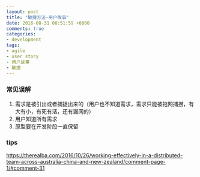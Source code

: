 ```yaml
---
layout: post
title: "敏捷方法-用户故事"
date: 2016-08-31 08:51:59 +0800
comments: true
categories:
- development
tags: 
- agile
- user story
- 用户故事
- 敏捷
---
```


### 常见误解

1. 需求是被引出或者捕捉出来的（用户也不知道需求，需求只能被拖网捕捞，有大有小，有死有活，还有漏网的）
2. 用户知道所有需求
3. 原型要在开发阶段一直保留


### tips

https://therealba.com/2016/10/26/working-effectively-in-a-distributed-team-across-australia-china-and-new-zealand/comment-page-1/#comment-31
